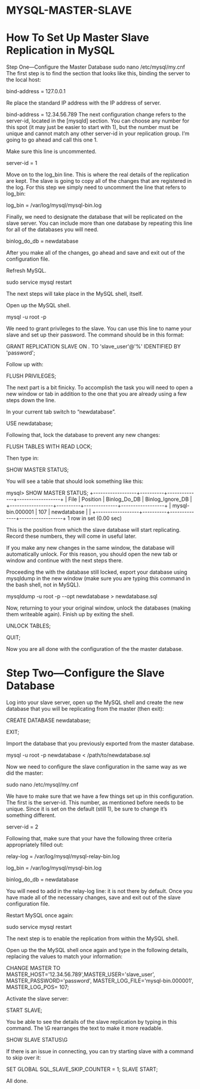 # MYSQL-MASTER-SLAVE
# How To Set Up Master Slave Replication in MySQL
Step One—Configure the Master Database
  sudo nano /etc/mysql/my.cnf
  The first step is to find the section that looks like this, binding the server to the local host:

  bind-address            = 127.0.0.1

  Re place the standard IP address with the IP address of server.

  bind-address            = 12.34.56.789 
  The next configuration change refers to the server-id, located in the [mysqld] section. You can choose any number for this spot (it may just be easier to start with 1), but the number must be unique and cannot match any other server-id in your replication group. I’m going to go ahead and call this one 1.

Make sure this line is uncommented.

server-id               = 1

Move on to the log_bin line. This is where the real details of the replication are kept. The slave is going to copy all of the changes that are registered in the log. For this step we simply need to uncomment the line that refers to log_bin:

log_bin                 = /var/log/mysql/mysql-bin.log

Finally, we need to designate the database that will be replicated on the slave server. You can include more than one database by repeating this line for all of the databases you will need.

binlog_do_db            = newdatabase

After you make all of the changes, go ahead and save and exit out of the configuration file.

Refresh MySQL.

sudo service mysql restart

The next steps will take place in the MySQL shell, itself.

Open up the MySQL shell.

mysql -u root -p

We need to grant privileges to the slave. You can use this line to name your slave and set up their password. The command should be in this format:

GRANT REPLICATION SLAVE ON *.* TO 'slave_user'@'%' IDENTIFIED BY 'password';

Follow up with:

FLUSH PRIVILEGES;

The next part is a bit finicky. To accomplish the task you will need to open a new window or tab in addition to the one that you are already using a few steps down the line.

In your current tab switch to “newdatabase”.

USE newdatabase;

Following that, lock the database to prevent any new changes:

FLUSH TABLES WITH READ LOCK;

Then type in:

SHOW MASTER STATUS;

You will see a table that should look something like this:

mysql> SHOW MASTER STATUS;
+------------------+----------+--------------+------------------+
| File             | Position | Binlog_Do_DB | Binlog_Ignore_DB |
+------------------+----------+--------------+------------------+
| mysql-bin.000001 |      107 | newdatabase  |                  |
+------------------+----------+--------------+------------------+
1 row in set (0.00 sec)

This is the position from which the slave database will start replicating. Record these numbers, they will come in useful later.

If you make any new changes in the same window, the database will automatically unlock. For this reason, you should open the new tab or window and continue with the next steps there.

Proceeding the with the database still locked, export your database using mysqldump in the new window (make sure you are typing this command in the bash shell, not in MySQL).

mysqldump -u root -p --opt newdatabase > newdatabase.sql

Now, returning to your your original window, unlock the databases (making them writeable again). Finish up by exiting the shell.

UNLOCK TABLES;

QUIT;

Now you are all done with the configuration of the the master database.



# Step Two—Configure the Slave Database
Log into your slave server, open up the MySQL shell and create the new database that you will be replicating from the master (then exit):

CREATE DATABASE newdatabase;

EXIT;

Import the database that you previously exported from the master database.

mysql -u root -p newdatabase < /path/to/newdatabase.sql

Now we need to configure the slave configuration in the same way as we did the master:

sudo nano /etc/mysql/my.cnf

We have to make sure that we have a few things set up in this configuration. The first is the server-id. This number, as mentioned before needs to be unique. Since it is set on the default (still 1), be sure to change it’s something different.

server-id               = 2

Following that, make sure that your have the following three criteria appropriately filled out:

relay-log               = /var/log/mysql/mysql-relay-bin.log

log_bin                 = /var/log/mysql/mysql-bin.log

binlog_do_db            = newdatabase

You will need to add in the relay-log line: it is not there by default. Once you have made all of the necessary changes, save and exit out of the slave configuration file.

Restart MySQL once again:

sudo service mysql restart

The next step is to enable the replication from within the MySQL shell.

Open up the the MySQL shell once again and type in the following details, replacing the values to match your information:

CHANGE MASTER TO MASTER_HOST='12.34.56.789',MASTER_USER='slave_user', MASTER_PASSWORD='password', MASTER_LOG_FILE='mysql-bin.000001', MASTER_LOG_POS=  107;

Activate the slave server:

START SLAVE;

You be able to see the details of the slave replication by typing in this command. The \G rearranges the text to make it more readable.

SHOW SLAVE STATUS\G

If there is an issue in connecting, you can try starting slave with a command to skip over it:

SET GLOBAL SQL_SLAVE_SKIP_COUNTER = 1; SLAVE START; 

All done.
